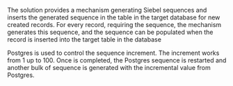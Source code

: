 The solution provides a mechanism generating Siebel sequences and inserts the generated sequence in the table in the target database for new created records.
For every record, requiring the sequence, the mechanism generates this sequence, and the sequence can be populated when the record is inserted into the target table in the database

Postgres is used to control the sequence increment. The increment works from 1 up to 100. Once is completed, the Postgres sequence is restarted and another bulk of sequence is generated with the incremental value from Postgres.
